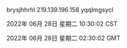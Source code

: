 brysjhhrhl 219.139.196.158 yqqlmgsycl

2022年 06月 28日 星期二 10:30:02 CST

2022年 06月 28日 星期二 02:30:02 GMT

